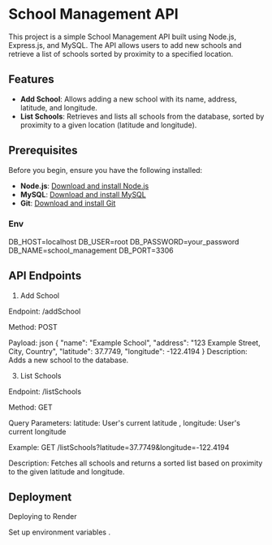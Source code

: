 # School Management API

This project is a simple School Management API built using Node.js, Express.js, and MySQL. The API allows users to add new schools and retrieve a list of schools sorted by proximity to a specified location.

## Features

- **Add School**: Allows adding a new school with its name, address, latitude, and longitude.
- **List Schools**: Retrieves and lists all schools from the database, sorted by proximity to a given location (latitude and longitude).

## Prerequisites

Before you begin, ensure you have the following installed:

- **Node.js**: [Download and install Node.js](https://nodejs.org/)
- **MySQL**: [Download and install MySQL](https://www.mysql.com/downloads/)
- **Git**: [Download and install Git](https://git-scm.com/)

### Env
DB_HOST=localhost
DB_USER=root
DB_PASSWORD=your_password
DB_NAME=school_management
DB_PORT=3306

## API Endpoints ##
1. Add School

Endpoint: /addSchool

Method: POST

Payload:
json
{
    "name": "Example School",
    "address": "123 Example Street, City, Country",
    "latitude": 37.7749,
    "longitude": -122.4194
}
Description: Adds a new school to the database.

3. List Schools

Endpoint: /listSchools

Method: GET                

Query Parameters:
latitude: User's current latitude  , longitude: User's current longitude
                                                     
Example:
GET /listSchools?latitude=37.7749&longitude=-122.4194

Description: Fetches all schools and returns a sorted list based on proximity to the given latitude and longitude.

## Deployment ##
Deploying to Render

Set up environment variables .

